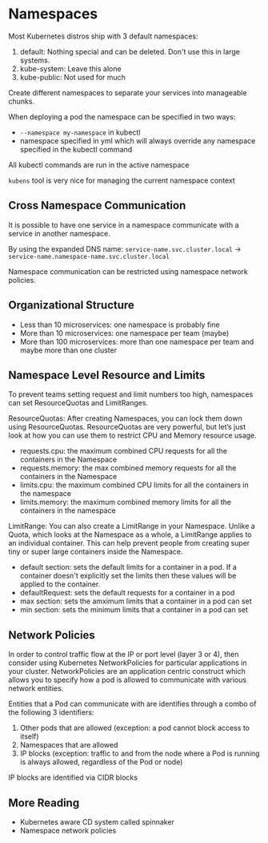 # Namespaces

Most Kubernetes distros ship with 3 default namespaces:
1. default: Nothing special and can be deleted. Don't use this in large systems.
1. kube-system: Leave this alone
1. kube-public: Not used for much

Create different namespaces to separate your services into manageable chunks.

When deploying a pod the namespace can be specified in two ways:
- `--namespace my-namespace` in kubectl
- namespace specified in yml which will always override any namespace specified in the kubectl command

All kubectl commands are run in the active namespace

`kubens` tool is very nice for managing the current namespace context

## Cross Namespace Communication
It is possible to have one service in a namespace communicate with a service in another namespace.

By using the expanded DNS name: `service-name.svc.cluster.local` -> `service-name.namespace-name.svc.cluster.local`

Namespace communication can be restricted using namespace network policies.

## Organizational Structure
- Less than 10 microservices: one namespace is probably fine
- More than 10 microservices: one namespace per team (maybe)
- More than 100 microservices: more than one namespace per team and maybe more than one cluster

## Namespace Level Resource and Limits 
To prevent teams setting request and limit numbers too high, namespaces can set ResourceQuotas and 
LimitRanges.

ResourceQuotas: After creating Namespaces, you can lock them down using ResourceQuotas. ResourceQuotas are very powerful, 
but let’s just look at how you can use them to restrict CPU and Memory resource usage.
* requests.cpu: the maximum combined CPU requests for all the containers in the Namespace
* requests.memory: the max combined memory requests for all the containers in the Namespace
* limits.cpu: the maximum combined CPU limits for all the containers in the namespace
* limits.memory: the maximum combined memory limits for all the containers in the namespace

LimitRange: You can also create a LimitRange in your Namespace. Unlike a Quota, which looks at the Namespace as a whole, 
a LimitRange applies to an individual container. This can help prevent people from creating super tiny or super large 
containers inside the Namespace.
* default section: sets the default limits for a container in a pod. If a container doesn't explicitly set the limits then
these values will be applied to the container.
* defaultRequest: sets the default requests for a container in a pod
* max section: sets the amximum limits that a container in a pod can set
* min section: sets the minimum limits that a container in a pod can set

## Network Policies
In order to control traffic flow at the IP or port level (layer 3 or 4), then consider using Kubernetes 
NetworkPolicies for particular applications in your cluster. NetworkPolicies are an application centric
construct which allows you to specify how a pod is allowed to communicate with various network entities.

Entities that a Pod can communicate with are identifies through a combo of the following 3 identifiers:
1. Other pods that are allowed (exception: a pod cannot block access to itself)
1. Namespaces that are allowed
1. IP blocks (exception: traffic to and from the node where a Pod is running is always allowed, regardless of the Pod or node)

IP blocks are identified via CIDR blocks



## More Reading
- Kubernetes aware CD system called spinnaker
- Namespace network policies
